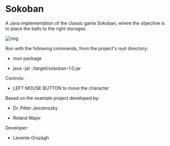 # Sokoban
A Java implementation of the classic game Sokoban,
where the objective is to place the balls to the right storages.

![img](https://i.imgur.com/1v8G3fb.png)

Run with the following commands, from the project's root directory:

* mvn package

* java -jar ./target/sokoban-1.0.jar

Controls:

* LEFT MOUSE BUTTON to move the character

Based on the example project developed by:

* Dr. Péter Jeszenszky

* Roland Major

Developer:

* Levente Országh